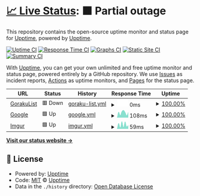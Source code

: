 # [📈 Live Status](http://status.gorakulist.kr/): <!--live status--> **🟧 Partial outage**

This repository contains the open-source uptime monitor and status page for [Upptime](https://upptime.js.org), powered by [Upptime](https://github.com/upptime/upptime).

[![Uptime CI](https://github.com/DetegiCE/gorakulist-uptime/workflows/Uptime%20CI/badge.svg)](https://github.com/DetegiCE/gorakulist-uptime/actions?query=workflow%3A%22Uptime+CI%22)
[![Response Time CI](https://github.com/DetegiCE/gorakulist-uptime/workflows/Response%20Time%20CI/badge.svg)](https://github.com/DetegiCE/gorakulist-uptime/actions?query=workflow%3A%22Response+Time+CI%22)
[![Graphs CI](https://github.com/DetegiCE/gorakulist-uptime/workflows/Graphs%20CI/badge.svg)](https://github.com/DetegiCE/gorakulist-uptime/actions?query=workflow%3A%22Graphs+CI%22)
[![Static Site CI](https://github.com/DetegiCE/gorakulist-uptime/workflows/Static%20Site%20CI/badge.svg)](https://github.com/DetegiCE/gorakulist-uptime/actions?query=workflow%3A%22Static+Site+CI%22)
[![Summary CI](https://github.com/DetegiCE/gorakulist-uptime/workflows/Summary%20CI/badge.svg)](https://github.com/DetegiCE/gorakulist-uptime/actions?query=workflow%3A%22Summary+CI%22)

With [Upptime](https://upptime.js.org), you can get your own unlimited and free uptime monitor and status page, powered entirely by a GitHub repository. We use [Issues](https://github.com/upptime/upptime/issues) as incident reports, [Actions](https://github.com/DetegiCE/gorakulist-uptime/actions) as uptime monitors, and [Pages](http://status.gorakulist.kr/) for the status page.

<!--start: status pages-->
<!-- This summary is generated by Upptime (https://github.com/upptime/upptime) -->
<!-- Do not edit this manually, your changes will be overwritten -->
<!-- prettier-ignore -->
| URL | Status | History | Response Time | Uptime |
| --- | ------ | ------- | ------------- | ------ |
| <img alt="" src="https://favicons.githubusercontent.com/www.gorakulist.kr" height="13"> [GorakuList](https://www.gorakulist.kr/) | 🟥 Down | [goraku-list.yml](https://github.com/DetegiCE/gorakulist-uptime/commits/HEAD/history/goraku-list.yml) | <details><summary><img alt="Response time graph" src="./graphs/goraku-list/response-time-week.png" height="20"> 0ms</summary><br><a href="https://status.gorakulist.kr/history/goraku-list"><img alt="Response time 949" src="https://img.shields.io/endpoint?url=https%3A%2F%2Fraw.githubusercontent.com%2FDetegiCE%2Fgorakulist-uptime%2FHEAD%2Fapi%2Fgoraku-list%2Fresponse-time.json"></a><br><a href="https://status.gorakulist.kr/history/goraku-list"><img alt="24-hour response time 0" src="https://img.shields.io/endpoint?url=https%3A%2F%2Fraw.githubusercontent.com%2FDetegiCE%2Fgorakulist-uptime%2FHEAD%2Fapi%2Fgoraku-list%2Fresponse-time-day.json"></a><br><a href="https://status.gorakulist.kr/history/goraku-list"><img alt="7-day response time 0" src="https://img.shields.io/endpoint?url=https%3A%2F%2Fraw.githubusercontent.com%2FDetegiCE%2Fgorakulist-uptime%2FHEAD%2Fapi%2Fgoraku-list%2Fresponse-time-week.json"></a><br><a href="https://status.gorakulist.kr/history/goraku-list"><img alt="30-day response time 949" src="https://img.shields.io/endpoint?url=https%3A%2F%2Fraw.githubusercontent.com%2FDetegiCE%2Fgorakulist-uptime%2FHEAD%2Fapi%2Fgoraku-list%2Fresponse-time-month.json"></a><br><a href="https://status.gorakulist.kr/history/goraku-list"><img alt="1-year response time 949" src="https://img.shields.io/endpoint?url=https%3A%2F%2Fraw.githubusercontent.com%2FDetegiCE%2Fgorakulist-uptime%2FHEAD%2Fapi%2Fgoraku-list%2Fresponse-time-year.json"></a></details> | <details><summary><a href="https://status.gorakulist.kr/history/goraku-list">100.00%</a></summary><a href="https://status.gorakulist.kr/history/goraku-list"><img alt="All-time uptime 93.67%" src="https://img.shields.io/endpoint?url=https%3A%2F%2Fraw.githubusercontent.com%2FDetegiCE%2Fgorakulist-uptime%2FHEAD%2Fapi%2Fgoraku-list%2Fuptime.json"></a><br><a href="https://status.gorakulist.kr/history/goraku-list"><img alt="24-hour uptime 100.00%" src="https://img.shields.io/endpoint?url=https%3A%2F%2Fraw.githubusercontent.com%2FDetegiCE%2Fgorakulist-uptime%2FHEAD%2Fapi%2Fgoraku-list%2Fuptime-day.json"></a><br><a href="https://status.gorakulist.kr/history/goraku-list"><img alt="7-day uptime 100.00%" src="https://img.shields.io/endpoint?url=https%3A%2F%2Fraw.githubusercontent.com%2FDetegiCE%2Fgorakulist-uptime%2FHEAD%2Fapi%2Fgoraku-list%2Fuptime-week.json"></a><br><a href="https://status.gorakulist.kr/history/goraku-list"><img alt="30-day uptime 93.67%" src="https://img.shields.io/endpoint?url=https%3A%2F%2Fraw.githubusercontent.com%2FDetegiCE%2Fgorakulist-uptime%2FHEAD%2Fapi%2Fgoraku-list%2Fuptime-month.json"></a><br><a href="https://status.gorakulist.kr/history/goraku-list"><img alt="1-year uptime 93.67%" src="https://img.shields.io/endpoint?url=https%3A%2F%2Fraw.githubusercontent.com%2FDetegiCE%2Fgorakulist-uptime%2FHEAD%2Fapi%2Fgoraku-list%2Fuptime-year.json"></a></details>
| <img alt="" src="https://favicons.githubusercontent.com/www.google.com" height="13"> [Google](https://www.google.com) | 🟩 Up | [google.yml](https://github.com/DetegiCE/gorakulist-uptime/commits/HEAD/history/google.yml) | <details><summary><img alt="Response time graph" src="./graphs/google/response-time-week.png" height="20"> 108ms</summary><br><a href="https://status.gorakulist.kr/history/google"><img alt="Response time 113" src="https://img.shields.io/endpoint?url=https%3A%2F%2Fraw.githubusercontent.com%2FDetegiCE%2Fgorakulist-uptime%2FHEAD%2Fapi%2Fgoogle%2Fresponse-time.json"></a><br><a href="https://status.gorakulist.kr/history/google"><img alt="24-hour response time 47" src="https://img.shields.io/endpoint?url=https%3A%2F%2Fraw.githubusercontent.com%2FDetegiCE%2Fgorakulist-uptime%2FHEAD%2Fapi%2Fgoogle%2Fresponse-time-day.json"></a><br><a href="https://status.gorakulist.kr/history/google"><img alt="7-day response time 108" src="https://img.shields.io/endpoint?url=https%3A%2F%2Fraw.githubusercontent.com%2FDetegiCE%2Fgorakulist-uptime%2FHEAD%2Fapi%2Fgoogle%2Fresponse-time-week.json"></a><br><a href="https://status.gorakulist.kr/history/google"><img alt="30-day response time 113" src="https://img.shields.io/endpoint?url=https%3A%2F%2Fraw.githubusercontent.com%2FDetegiCE%2Fgorakulist-uptime%2FHEAD%2Fapi%2Fgoogle%2Fresponse-time-month.json"></a><br><a href="https://status.gorakulist.kr/history/google"><img alt="1-year response time 113" src="https://img.shields.io/endpoint?url=https%3A%2F%2Fraw.githubusercontent.com%2FDetegiCE%2Fgorakulist-uptime%2FHEAD%2Fapi%2Fgoogle%2Fresponse-time-year.json"></a></details> | <details><summary><a href="https://status.gorakulist.kr/history/google">100.00%</a></summary><a href="https://status.gorakulist.kr/history/google"><img alt="All-time uptime 100.00%" src="https://img.shields.io/endpoint?url=https%3A%2F%2Fraw.githubusercontent.com%2FDetegiCE%2Fgorakulist-uptime%2FHEAD%2Fapi%2Fgoogle%2Fuptime.json"></a><br><a href="https://status.gorakulist.kr/history/google"><img alt="24-hour uptime 100.00%" src="https://img.shields.io/endpoint?url=https%3A%2F%2Fraw.githubusercontent.com%2FDetegiCE%2Fgorakulist-uptime%2FHEAD%2Fapi%2Fgoogle%2Fuptime-day.json"></a><br><a href="https://status.gorakulist.kr/history/google"><img alt="7-day uptime 100.00%" src="https://img.shields.io/endpoint?url=https%3A%2F%2Fraw.githubusercontent.com%2FDetegiCE%2Fgorakulist-uptime%2FHEAD%2Fapi%2Fgoogle%2Fuptime-week.json"></a><br><a href="https://status.gorakulist.kr/history/google"><img alt="30-day uptime 100.00%" src="https://img.shields.io/endpoint?url=https%3A%2F%2Fraw.githubusercontent.com%2FDetegiCE%2Fgorakulist-uptime%2FHEAD%2Fapi%2Fgoogle%2Fuptime-month.json"></a><br><a href="https://status.gorakulist.kr/history/google"><img alt="1-year uptime 100.00%" src="https://img.shields.io/endpoint?url=https%3A%2F%2Fraw.githubusercontent.com%2FDetegiCE%2Fgorakulist-uptime%2FHEAD%2Fapi%2Fgoogle%2Fuptime-year.json"></a></details>
| <img alt="" src="https://favicons.githubusercontent.com/imgur.com" height="13"> [Imgur](https://imgur.com/) | 🟩 Up | [imgur.yml](https://github.com/DetegiCE/gorakulist-uptime/commits/HEAD/history/imgur.yml) | <details><summary><img alt="Response time graph" src="./graphs/imgur/response-time-week.png" height="20"> 59ms</summary><br><a href="https://status.gorakulist.kr/history/imgur"><img alt="Response time 55" src="https://img.shields.io/endpoint?url=https%3A%2F%2Fraw.githubusercontent.com%2FDetegiCE%2Fgorakulist-uptime%2FHEAD%2Fapi%2Fimgur%2Fresponse-time.json"></a><br><a href="https://status.gorakulist.kr/history/imgur"><img alt="24-hour response time 32" src="https://img.shields.io/endpoint?url=https%3A%2F%2Fraw.githubusercontent.com%2FDetegiCE%2Fgorakulist-uptime%2FHEAD%2Fapi%2Fimgur%2Fresponse-time-day.json"></a><br><a href="https://status.gorakulist.kr/history/imgur"><img alt="7-day response time 59" src="https://img.shields.io/endpoint?url=https%3A%2F%2Fraw.githubusercontent.com%2FDetegiCE%2Fgorakulist-uptime%2FHEAD%2Fapi%2Fimgur%2Fresponse-time-week.json"></a><br><a href="https://status.gorakulist.kr/history/imgur"><img alt="30-day response time 55" src="https://img.shields.io/endpoint?url=https%3A%2F%2Fraw.githubusercontent.com%2FDetegiCE%2Fgorakulist-uptime%2FHEAD%2Fapi%2Fimgur%2Fresponse-time-month.json"></a><br><a href="https://status.gorakulist.kr/history/imgur"><img alt="1-year response time 55" src="https://img.shields.io/endpoint?url=https%3A%2F%2Fraw.githubusercontent.com%2FDetegiCE%2Fgorakulist-uptime%2FHEAD%2Fapi%2Fimgur%2Fresponse-time-year.json"></a></details> | <details><summary><a href="https://status.gorakulist.kr/history/imgur">100.00%</a></summary><a href="https://status.gorakulist.kr/history/imgur"><img alt="All-time uptime 100.00%" src="https://img.shields.io/endpoint?url=https%3A%2F%2Fraw.githubusercontent.com%2FDetegiCE%2Fgorakulist-uptime%2FHEAD%2Fapi%2Fimgur%2Fuptime.json"></a><br><a href="https://status.gorakulist.kr/history/imgur"><img alt="24-hour uptime 100.00%" src="https://img.shields.io/endpoint?url=https%3A%2F%2Fraw.githubusercontent.com%2FDetegiCE%2Fgorakulist-uptime%2FHEAD%2Fapi%2Fimgur%2Fuptime-day.json"></a><br><a href="https://status.gorakulist.kr/history/imgur"><img alt="7-day uptime 100.00%" src="https://img.shields.io/endpoint?url=https%3A%2F%2Fraw.githubusercontent.com%2FDetegiCE%2Fgorakulist-uptime%2FHEAD%2Fapi%2Fimgur%2Fuptime-week.json"></a><br><a href="https://status.gorakulist.kr/history/imgur"><img alt="30-day uptime 100.00%" src="https://img.shields.io/endpoint?url=https%3A%2F%2Fraw.githubusercontent.com%2FDetegiCE%2Fgorakulist-uptime%2FHEAD%2Fapi%2Fimgur%2Fuptime-month.json"></a><br><a href="https://status.gorakulist.kr/history/imgur"><img alt="1-year uptime 100.00%" src="https://img.shields.io/endpoint?url=https%3A%2F%2Fraw.githubusercontent.com%2FDetegiCE%2Fgorakulist-uptime%2FHEAD%2Fapi%2Fimgur%2Fuptime-year.json"></a></details>

<!--end: status pages-->

[**Visit our status website →**](http://status.gorakulist.kr/)

## 📄 License

- Powered by: [Upptime](https://github.com/upptime/upptime)
- Code: [MIT](./LICENSE) © [Upptime](https://upptime.js.org)
- Data in the `./history` directory: [Open Database License](https://opendatacommons.org/licenses/odbl/1-0/)
